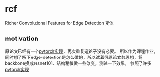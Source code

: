# rcf
Richer Convolutional Features for Edge Detection 变体

## motivation
原论文已经有一个[pytorch实现](https://github.com/meteorshowers/RCF-pytorch)，再次重复造轮子没有必要。
所以作为课程作业，同时想了解下edge-detection是怎么做的，所以试着照原论文的思想，将backbone换成resnet101，结构稍微做一些改变，测试一下效果。
参照了许多[pytorch实现](https://github.com/meteorshowers/RCF-pytorch)

